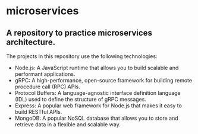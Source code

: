 # microservices

## A repository to practice microservices architecture.

The projects in this repository use the following technologies:

* Node.js: A JavaScript runtime that allows you to build scalable and performant applications.
* gRPC: A high-performance, open-source framework for building remote procedure call (RPC) APIs.
* Protocol Buffers: A language-agnostic interface definition language (IDL) used to define the structure of gRPC messages.
* Express: A popular web framework for Node.js that makes it easy to build RESTful APIs.
* MongoDB: A popular NoSQL database that allows you to store and retrieve data in a flexible and scalable way.
